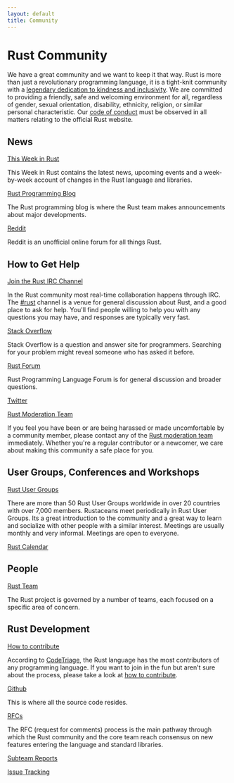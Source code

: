 ```yaml
---
layout: default
title: Community
---
```


# Rust Community

We have a great community and we want to keep it that way. Rust is
more than just a revolutionary programming language, it is a
tight-knit community with a [legendary dedication to kindness and
inclusivity](https://internals.rust-lang.org/). We are committed to
providing a friendly, safe and welcoming environment for all,
regardless of gender, sexual orientation, disability, ethnicity,
religion, or similar personal characteristic. Our [code of
conduct](https://www.rust-lang.org/conduct.html) must be observed in
all matters relating to the official Rust website.

## News

[This Week in Rust](http://this-week-in-rust.org/)

This Week in Rust contains the latest news, upcoming events and a
week-by-week account of changes in the Rust language and libraries.

[Rust Programming Blog](http://blog.rust-lang.org/)

The Rust programming blog is where the Rust team makes announcements
about major developments.

[Reddit](https://www.reddit.com/r/rust)

Reddit is an unofficial online forum for all things Rust.

## How to Get Help

[Join the Rust IRC Channel](https://chat.mibbit.com/?server=irc.mozilla.org&channel=%23rust)

In the Rust community most real-time collaboration happens through
IRC. The
[#rust](https://chat.mibbit.com/?server=irc.mozilla.org&channel=%23rust)
channel is a venue for general discussion about Rust, and a good place
to ask for help. You'll find people willing to help you with any
questions you may have, and responses are typically very fast.

[Stack Overflow](https://stackoverflow.com/questions/tagged/rust)

Stack Overflow is a question and answer site for programmers.
Searching for your problem might reveal someone who has asked it
before.

[Rust Forum](https://users.rust-lang.org/)

Rust Programming Language Forum is for general discussion and broader questions.

[Twitter](https://twitter.com/rustlang)

[Rust Moderation Team](https://www.rust-lang.org/team.html#Moderation)

If you feel you have been or are being harassed or made uncomfortable
by a community member, please contact any of the [Rust moderation
team](https://www.rust-lang.org/team.html#Moderation) immediately. Whether you're a regular contributor or a newcomer, we
care about making this community a safe place for you.

## User Groups, Conferences and Workshops

[Rust User Groups](./user_groups.html)

There are more than 50 Rust User Groups worldwide in over 20 countries
with over 7,000 members. Rustaceans meet periodically in Rust User
Groups.  Its a great introduction to the community and a great way to
learn and socialize with other people with a similar interest.
Meetings are usually monthly and very informal. Meetings are open to
everyone.

[Rust Calendar](https://www.google.com/calendar/embed?src=apd9vmbc22egenmtu5l6c5jbfc@group.calendar.google.com)

## People

[Rust Team](https://www.rust-lang.org/team.html)

The Rust project is governed by a number of teams, each focused on a
specific area of concern.

## Rust Development

[How to contribute](./how_to_contribute.html)

According to [CodeTriage](http://www.codetriage.com), the Rust
language has the most contributors of any programming language. If you
want to join in the fun but aren't sure about the process, please take
a look at [how to contribute](./how_to_contribute.html).

[Github](https://github.com/rust-lang/rust)

This is where all the source code resides.

[RFCs](https://github.com/rust-lang/rfcs)

The RFC (request for comments) process is the main pathway through
which the Rust community and the core team reach consensus on new
features entering the language and standard libraries.

[Subteam Reports](https://github.com/rust-lang/subteams)

[Issue Tracking](https://github.com/rust-lang/rust/issues)
